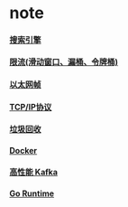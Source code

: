 # note


#### [搜索引擎](doc/ratelimit)

#### [限流(滑动窗口、漏桶、令牌桶)](doc/searchengine)

#### [以太网帧](doc/frame)

#### [TCP/IP协议](doc/tcp-ip)

#### [垃圾回收](doc/garbagecollection)

#### [Docker](doc/docker)

#### [高性能 Kafka](doc/kafka)

#### [Go Runtime](doc/runtime)
